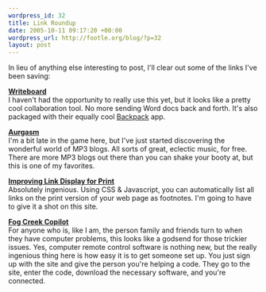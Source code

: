```yaml
--- 
wordpress_id: 32
title: Link Roundup
date: 2005-10-11 09:17:20 +00:00
wordpress_url: http://footle.org/blog/?p=32
layout: post
---
```

<p>In lieu of anything else interesting to post, I'll clear out some of the links I've been saving:</p>

<p><strong><a href="http://writeboard.com/">Writeboard</a></strong><br />
I haven't had the opportunity to really use this yet, but it looks like a pretty cool collaboration tool. No more sending Word docs back and forth. It's also packaged with their equally cool <a href="http://backpackit.com">Backpack</a> app.</p>

<p><strong><a href="http://aurgasm.us/">Aurgasm</a></strong><br />
I'm a bit late in the game here, but I've just started discovering the wonderful world of MP3 blogs. All sorts of great, eclectic music, for free. There are more MP3 blogs out there than you can shake your booty at, but this is one of my favorites.</p>

<p><strong><a href="http://www.alistapart.com/articles/improvingprint">Improving Link Display for Print</a></strong><br />
Absolutely ingenious. Using CSS & Javascript, you can automatically list all links on the print version of your web page as footnotes. I'm going to have to give it a shot on this site.</p>

<p><strong><a href="https://www.copilot.com/">Fog Creek Copilot</a></strong><br />
For anyone who is, like I am, the person family and friends turn to when they have computer problems, this looks like a godsend for those trickier issues. Yes, computer remote control software is nothing new, but the really ingenious thing here is how easy it is to get someone set up. You just sign up with the site and give the person you're helping a code. They go to the site, enter the code, download the necessary software, and you're connected.</p>
